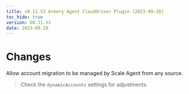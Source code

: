 ```yaml
---
title: v0.11.53 Armory Agent Clouddriver Plugin (2023-09-28)
toc_hide: true
version: 00.11.53
date: 2023-09-28
---
```


# Changes
Allow account migration to be managed by Scale Agent from any source. 

> Check the `dynamicAccounts` settings for adjustments.